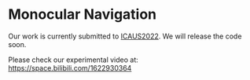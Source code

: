 # Monocular Navigation
Our work is currently submitted to [ICAUS2022](https://icaus2022.scimeeting.cn/cn/web/index/12954_990754__). We will release the code soon.

Please check our experimental video at: https://space.bilibili.com/1622930364
